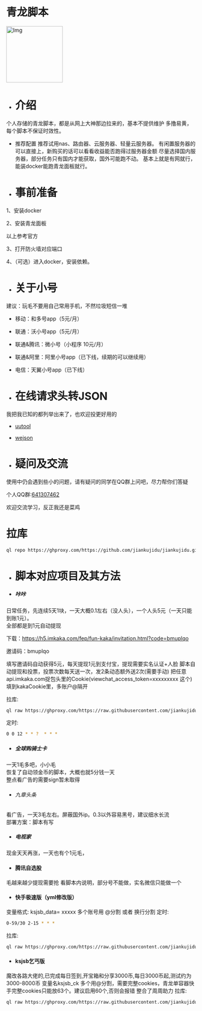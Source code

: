 # 青龙脚本
    
<img width="150" src="https://z3.ax1x.com/2021/11/18/I7MpAe.png" alt="Img">


* # 介绍
个人存储的青龙脚本，都是从网上大神那边拉来的，基本不提供维护
多撸易黄，每个脚本不保证时效性。

* 推荐配置
推荐试用nas、路由器、云服务器、轻量云服务器。
有闲置服务器的可以直接上，新购买的话可以看看收益能否跑得过服务器金额
尽量选择国内服务器，部分任务只有国内才能获取，国外可能跑不动。
基本上就是有网就行，能装docker能跑青龙面板就行。

* # 事前准备
1、安装docker

2、安装青龙面板

以上参考官方

3、打开防火墙对应端口

4、（可选）进入docker，安装依赖。

* # 关于小号

建议：玩毛不要用自己常用手机，不然垃圾短信一堆

* 移动：和多号app（5元/月）
* 联通：沃小号app（5元/月）
* 联通&腾讯：微小号（小程序 10元/月）
* 联通&阿里：阿里小号app（已下线，续期的可以继续用）
* 电信：天翼小号app（已下线）


* # 在线请求头转JSON

我把我已知的都列举出来了，也欢迎投更好用的


* [uutool](https://uutool.cn/header2json/)

* [wejson](https://wejson.cn/header2json/)


* # 疑问及交流

使用中仍会遇到些小的问题，请有疑问的同学在QQ群上问吧，尽力帮你们答疑

个人QQ群:[641307462](https://qm.qq.com/cgi-bin/qm/qr?k=B5meSMnKmXOIACK9VyWTYjIxdLWpSbRm&authKey=EMQROjU6NjgLUwmHnYJF052JFdpfBq7mB+nNuC5JRxk5JZyFbbFzgT1fSzAq4vHB&noverify=0)


欢迎交流学习，反正我还是菜鸡
# 拉库
```sh
ql repo https://ghproxy.com/https://github.com/jiankujidu/jiankujidu.git "" "" "sendNotify" ""

```

* # 脚本对应项目及其方法


* ##### 咔咔
日常任务，先连续5天1块，一天大概0.1左右（没人头），一个人头5元（一天只能到账1元）。   
全部都是到1元自动提现

下载：https://h5.imkaka.com/fep/fun-kaka/invitation.html?code=bmuplqo

邀请码：bmuplqo

填写邀请码自动获得5元，每天提现1元到支付宝，提现需要实名认证+人脸
脚本自动提现和投票，投票次数每天送一次，发2条动态额外送2次(需要手动)
把任意api.imkaka.com捉包头里的Cookie(viewchat_access_token=xxxxxxxxx 这个)填到kakaCookie里，多账户@隔开

拉库:
```sh
ql raw https://ghproxy.com/https://raw.githubusercontent.com/jiankujidu/jiankujidu/main/kaka.js
```
定时:
```sh
0 0 12 * * ?  * * *
```

* ##### 全球购骑士卡 
一天1毛多吧，小小毛   
恢复了自动领金币的脚本，大概也就5分钱一天  
整点看广告的需要sign暂未取得  


* ###### 九章头条
看广告，一天3毛左右。屏蔽国外ip。0.3以外容易黑号，建议细水长流  
  部署方案：脚本有写  
 
* ##### 电视家
现金天天再涨，一天也有个1元毛，  



* #### 腾讯自选股
毛越来越少提现需要抢
看脚本内说明，部分号不能做，实名微信只能做一个   

* #### 快手极速版（yml修改版）

变量格式:  ksjsb_data= xxxxx 多个账号用 @分割 或者 换行分割
定时:
```sh
0-59/30 2-15 * * *
```

拉库:
```sh
ql raw https://ghproxy.com/https://raw.githubusercontent.com/jiankujidu/jiankujidu/main/ymlksjsb.js
```

* #### ksjsb乞丐版
魔改各路大佬的,已完成每日签到,开宝箱和分享3000币,每日3000币起,测试约为3000-8000币
变量名ksjsb_ck 多个用@分割，需要完整cookies，青龙单容器快手完整cookies只能放63个。建议启用60个,否则会报错
整合了周周助力
拉库:
```sh
ql raw https://ghproxy.com/https://raw.githubusercontent.com/jiankujidu/jiankujidu/main/ksjsb.py
```

